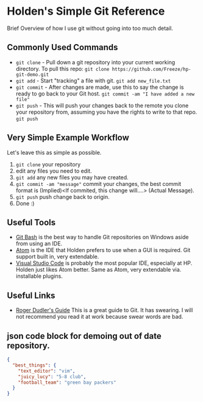 # Holden's Simple Git Reference
Brief Overview of how I use git without going into too much detail.


## Commonly Used Commands
* `git clone` - Pull down a git repository into your current working directory.  To pull this repo: `git clone https://github.com/Freeze/hp-git-demo.git`
* `git add` - Start "tracking" a file with git.  `git add new_file.txt`
* `git commit` - After changes are made, use this to say the change is ready to go back to your Git host. `git commit -am "I have added a new file"`
* `git push` - This will push your changes back to the remote you clone your repository from, assuming you have the rights to write to that repo. `git push`

## Very Simple Example Workflow
Let's leave this as simple as possible.  
1. `git clone` your repository
2. edit any files you need to edit.
3. `git add` any new files you may have created.
4. `git commit -am "message"` commit your changes, the best commit format is (Implied)<If commited, this change will....> (Actual Message)<do this>.
5. `git push` push change back to origin.
6. Done :)

## Useful Tools
* [Git Bash](https://git-scm.com/download/win) is the best way to handle Git repositories on Windows aside from using an IDE.
* [Atom](https://atom.io/) is the IDE that Holden prefers to use when a GUI is required.  Git support built in, very extendable.
* [Visual Studio Code](https://code.visualstudio.com/) is probably the most popular IDE, especially at HP.  Holden just likes Atom better.  Same as Atom, very extendable via. installable plugins.

## Useful Links
* [Roger Dudler's Guide](http://rogerdudler.github.io/git-guide/)  This is a great guide to Git.  It has swearing.  I will not recommend you read it at work because swear words are bad.  

## json code block for demoing out of date repository.
```json
{
  "best_things": {
    "text_editor": "vim",
    "juicy_lucy": "5-8 club",
    "football_team": "green bay packers"
  }
}
```
